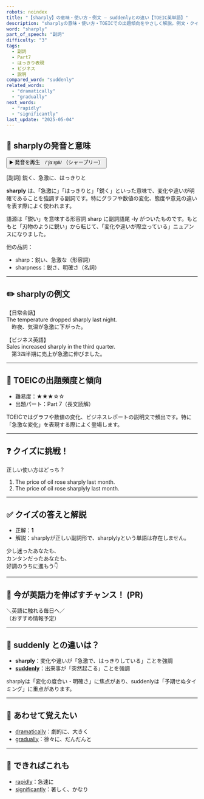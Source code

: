 ```yaml
---
robots: noindex
title: "【sharply】の意味・使い方・例文 ― suddenlyとの違い【TOEIC英単語】"
description: "sharplyの意味・使い方・TOEICでの出題傾向をやさしく解説。例文・クイズ付きでsuddenlyとの違いもわかりやすく学べます。"
word: "sharply"
part_of_speech: "副詞"
difficulty: "3"
tags:
  - 副詞
  - Part7
  - はっきり表現
  - ビジネス
  - 説明
compared_word: "suddenly"
related_words:
  - "dramatically"
  - "gradually"
next_words:
  - "rapidly"
  - "significantly"
last_update: "2025-05-04"
---
```


## 🔰 sharplyの発音と意味

<button class="play-audio" onclick="playTTS('sharply')">
  <span class="play-audio-main">
    ▶️ 発音を再生　/ˈʃɑːrpli/
  </span>
  <span class="play-audio-sub">
    （シャープリー）
  </span>
</button>

[副詞] 鋭く、急激に、はっきりと

**sharply** は、「急激に」「はっきりと」「鋭く」といった意味で、変化や違いが明確であることを強調する副詞です。特にグラフや数値の変化、態度や意見の違いを表す際によく使われます。

語源は「鋭い」を意味する形容詞 sharp に副詞語尾 -ly がついたものです。もともと「刃物のように鋭い」から転じて、「変化や違いが際立っている」ニュアンスになりました。

他の品詞：  
- sharp：鋭い、急激な（形容詞）
- sharpness：鋭さ、明確さ（名詞）

---

## ✏️ sharplyの例文

【日常会話】  
The temperature dropped sharply last night.  
　昨夜、気温が急激に下がった。

【ビジネス英語】  
Sales increased sharply in the third quarter.  
　第3四半期に売上が急激に伸びました。

---

## 🎯 TOEICの出題頻度と傾向

- 難易度：★★★☆☆
- 出題パート：Part 7（長文読解）

TOEICではグラフや数値の変化、ビジネスレポートの説明文で頻出です。特に「急激な変化」を表現する際によく登場します。

---

## ❓ クイズに挑戦！

正しい使い方はどっち？

1. The price of oil rose sharply last month.  
2. The price of oil rose sharplyly last month.

---

## ✅ クイズの答えと解説

- 正解：**1**
- 解説：sharplyが正しい副詞形で、sharplylyという単語は存在しません。

少し迷ったあなたも、  
カンタンだったあなたも、  
好調のうちに進もう👇️

---

## 🚀 今が英語力を伸ばすチャンス！ (PR)

<div class="info-center">
＼英語に触れる毎日へ／<br>  
（おすすめ情報予定）
</div>

---

## 🤔  suddenly との違いは？

- **sharply**：変化や違いが「急激で、はっきりしている」ことを強調
- **[suddenly](/word/suddenly/)**：出来事が「突然起こる」ことを強調

sharplyは「変化の度合い・明確さ」に焦点があり、suddenlyは「予期せぬタイミング」に重点があります。

---

## 🧩 あわせて覚えたい

- [dramatically](/word/dramatically/)：劇的に、大きく
- [gradually](/word/gradually/)：徐々に、だんだんと

---

## 📖 できればこれも

- [rapidly](/word/rapidly/)：急速に
- [significantly](/word/significantly/)：著しく、かなり

<!-- cvid: aid30_bid34 -->
